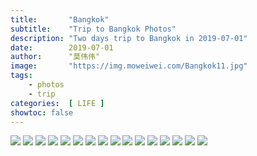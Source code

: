 ```yaml
---
title:       "Bangkok"
subtitle:    "Trip to Bangkok Photos"
description: "Two days trip to Bangkok in 2019-07-01"
date:        2019-07-01
author:      "莫伟伟"
image:       "https://img.moweiwei.com/Bangkok11.jpg"
tags:
    - photos
    - trip
categories:  [ LIFE ]
showtoc: false
---
```


![](https://img.moweiwei.com/Bangkok5.jpg?imageMogr/auto-orient)
![](https://img.moweiwei.com/Bangkok6.jpg?imageMogr/auto-orient)
![](https://img.moweiwei.com/Bangkok12.jpg?imageMogr/auto-orient)
![](https://img.moweiwei.com/Bangkok10.jpg?imageMogr/auto-orient)
![](https://img.moweiwei.com/Bangkok2.jpg)
![](https://img.moweiwei.com/Bangkok4.jpg)
![](https://img.moweiwei.com/Bangkok3.jpg)
![](https://img.moweiwei.com/Bangkok7.jpg)
![](https://img.moweiwei.com/Bangkok8.jpg)
![](https://img.moweiwei.com/Bangkok9.jpg)
![](https://img.moweiwei.com/Bangkok14.jpg)
![](https://img.moweiwei.com/Bangkok11.jpg)
![](https://img.moweiwei.com/Bangkok17.jpg)
![](https://img.moweiwei.com/Bangkok13.jpg)
![](https://img.moweiwei.com/Bangkok18.jpg)
![](https://img.moweiwei.com/Bangkok15.jpg)
